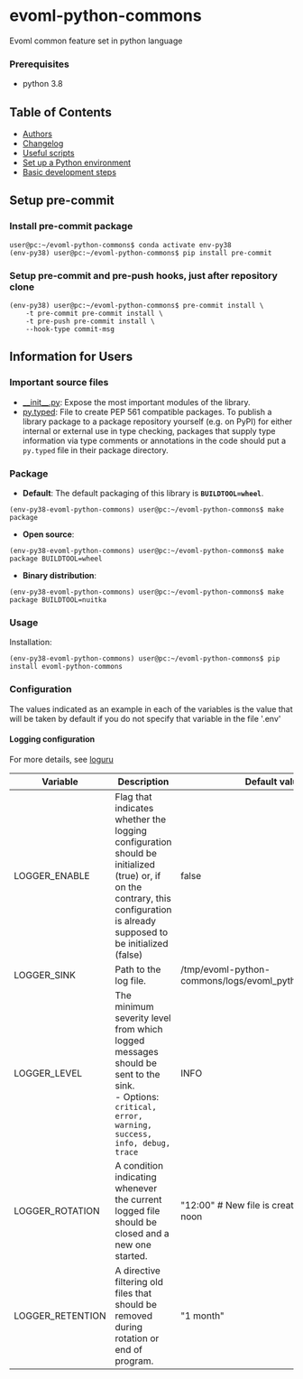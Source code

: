 # evoml-python-commons

Evoml common feature set in python language

### Prerequisites

- python 3.8

## Table of Contents

* [Authors](AUTHORS.md)
* [Changelog](CHANGELOG.md)
* [Useful scripts](docs/useful_scripts.md)
* [Set up a Python environment](docs/conda_basics.md)
* [Basic development steps](docs/development.md)

## Setup pre-commit

### Install pre-commit package

```shell
user@pc:~/evoml-python-commons$ conda activate env-py38
(env-py38) user@pc:~/evoml-python-commons$ pip install pre-commit
```

### Setup pre-commit and pre-push hooks, just after repository clone

```shell
(env-py38) user@pc:~/evoml-python-commons$ pre-commit install \
    -t pre-commit pre-commit install \
    -t pre-push pre-commit install \
    --hook-type commit-msg
```

## Information for Users

### Important source files

- [\_\_init\_\_.py](src/evoml_python_commons_rest/__init__.py): Expose the most important modules of the library.
- [py.typed](src/evoml_python_commons_rest/py.typed): File to create PEP 561 compatible packages. To publish a
  library package to a package repository yourself (e.g. on PyPI) for either internal or external use in type checking,
  packages that supply type information via type comments or annotations in the code should put a `py.typed` file in
  their package directory.

### Package

- **Default**: The default packaging of this library is **`BUILDTOOL=wheel`**.

```shell
(env-py38-evoml-python-commons) user@pc:~/evoml-python-commons$ make package
```

- **Open source**:

```shell
(env-py38-evoml-python-commons) user@pc:~/evoml-python-commons$ make package BUILDTOOL=wheel
```

- **Binary distribution**:

```shell
(env-py38-evoml-python-commons) user@pc:~/evoml-python-commons$ make package BUILDTOOL=nuitka
```

### Usage

Installation:

```shell
(env-py38-evoml-python-commons) user@pc:~/evoml-python-commons$ pip install evoml-python-commons
```

### Configuration

The values indicated as an example in each of the variables is the value that will be taken by default if you do not
specify that variable in the file '.env'

#### Logging configuration

For more details, see [loguru](https://loguru.readthedocs.io/en/stable/api/logger.html)

| Variable              | Description                                                                                                                                                                 | Default value             |
| --------------------- |-----------------------------------------------------------------------------------------------------------------------------------------------------------------------------| ------------------------- |
| LOGGER_ENABLE         | Flag that indicates whether the logging configuration should be initialized (true) or, if on the contrary, this configuration is already supposed to be initialized (false) | false |
| LOGGER_SINK           | Path to the log file.                                                                                                                                                       | /tmp/evoml-python-commons/logs/evoml_python_commons.log |
| LOGGER_LEVEL          | The minimum severity level from which logged messages should be sent to the sink. <br> - Options: `critical, error, warning, success, info, debug, trace`                   | INFO |
| LOGGER_ROTATION       | A condition indicating whenever the current logged file should be closed and a new one started.                                                                             | "12:00"  # New file is created each day at noon |
| LOGGER_RETENTION      | A directive filtering old files that should be removed during rotation or end of program.                                                                                   | "1 month" |

